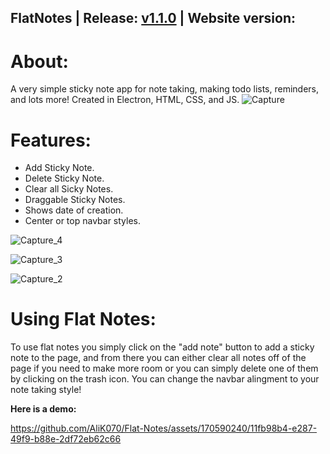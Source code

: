 ## FlatNotes | Release: [v1.1.0](https://github.com/AliK070/Flat-Notes/releases) | Website version: 


# About:

A very simple sticky note app for note taking, making todo lists, reminders, and lots more! Created in Electron, HTML, CSS, and JS. 
![Capture](https://github.com/AliK070/Flat-Notes/assets/170590240/f3ee5693-7ba0-49ba-b470-96135779fbac)


# Features: 

- Add Sticky Note.
- Delete Sticky Note.
- Clear all Sicky Notes.
- Draggable Sticky Notes.
- Shows date of creation.
- Center or top navbar styles.
  
![Capture_4](https://github.com/AliK070/Flat-Notes/assets/170590240/e037b567-184b-4f41-9631-16a44a3593bd)

![Capture_3](https://github.com/AliK070/Flat-Notes/assets/170590240/9b0be936-df6d-40d3-991a-47a27d32cd86)

![Capture_2](https://github.com/AliK070/Flat-Notes/assets/170590240/9424888f-9165-442e-82ab-2f49c407ad61)


# Using Flat Notes:

To use flat notes you simply click on the "add note" button to add a sticky note to the page, and from there you can either clear all notes off of the page if you need to make more room or you can simply delete one of them by clicking on the trash icon. You can change the navbar alingment to your note taking style! 

**Here is a demo:** 

https://github.com/AliK070/Flat-Notes/assets/170590240/11fb98b4-e287-49f9-b88e-2df72eb62c66



